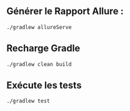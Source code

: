 ## Générer le Rapport Allure :
```shell
./gradlew allureServe

```

## Recharge Gradle
```shell
./gradlew clean build
```

##  Exécute les tests
```shell
./gradlew test
```